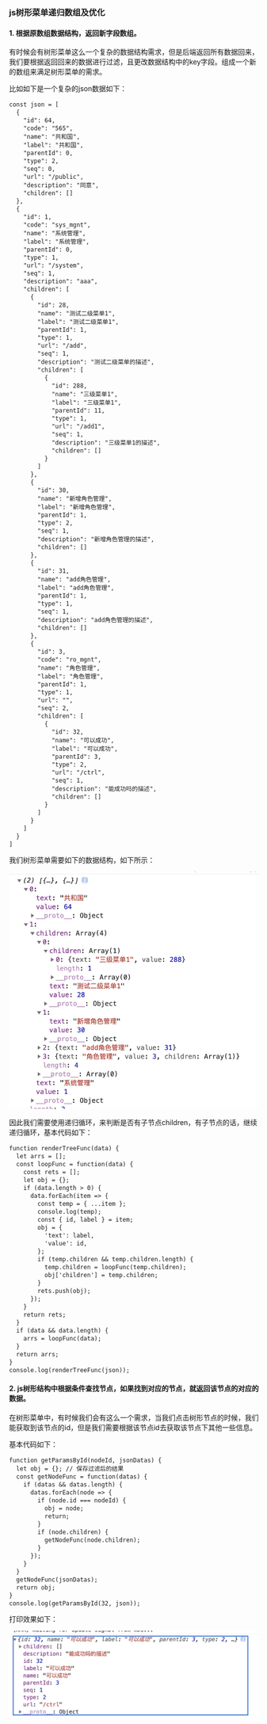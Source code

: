 ### js树形菜单递归数组及优化

#### 1. 根据原数组数据结构，返回新字段数组。

  有时候会有树形菜单这么一个复杂的数据结构需求，但是后端返回所有数据回来，我们要根据返回回来的数据进行过滤，且更改数据结构中的key字段。组成一个新的数组来满足树形菜单的需求。

  比如如下是一个复杂的json数据如下：
```
const json = [
  {
    "id": 64,
    "code": "565",
    "name": "共和国",
    "label": "共和国",
    "parentId": 0,
    "type": 2,
    "seq": 0,
    "url": "/public",
    "description": "同意",
    "children": []
  },
  {
    "id": 1,
    "code": "sys_mgnt",
    "name": "系统管理",
    "label": "系统管理",
    "parentId": 0,
    "type": 1,
    "url": "/system",
    "seq": 1,
    "description": "aaa",
    "children": [
      {
        "id": 28,
        "name": "测试二级菜单1",
        "label": "测试二级菜单1",
        "parentId": 1,
        "type": 1,
        "url": "/add",
        "seq": 1,
        "description": "测试二级菜单的描述",
        "children": [
          {
            "id": 288,
            "name": "三级菜单1",
            "label": "三级菜单1",
            "parentId": 11,
            "type": 1,
            "url": "/add1",
            "seq": 1,
            "description": "三级菜单1的描述",
            "children": []
          }
        ]
      },
      {
        "id": 30,
        "name": "新增角色管理",
        "label": "新增角色管理",
        "parentId": 1,
        "type": 2,
        "seq": 1,
        "description": "新增角色管理的描述",
        "children": []
      },
      {
        "id": 31,
        "name": "add角色管理",
        "label": "add角色管理",
        "parentId": 1,
        "type": 1,
        "seq": 1,
        "description": "add角色管理的描述",
        "children": []
      },
      {
        "id": 3,
        "code": "ro_mgnt",
        "name": "角色管理",
        "label": "角色管理",
        "parentId": 1,
        "type": 1,
        "url": "",
        "seq": 2,
        "children": [
          {
            "id": 32,
            "name": "可以成功",
            "label": "可以成功",
            "parentId": 3,
            "type": 2,
            "url": "/ctrl",
            "seq": 1,
            "description": "能成功吗的描述",
            "children": []
          }
        ]
      }
    ]
  }
]
```
  我们树形菜单需要如下的数据结构，如下所示：

<img src="https://raw.githubusercontent.com/kongzhi0707/front-end-learn/master/images/29.jpg" /> <br />

  因此我们需要使用递归循环，来判断是否有子节点children，有子节点的话，继续递归循环，基本代码如下：
```
function renderTreeFunc(data) {
  let arrs = [];
  const loopFunc = function(data) {
    const rets = [];
    let obj = {};
    if (data.length > 0) {
      data.forEach(item => {
        const temp = { ...item };
        console.log(temp);
        const { id, label } = item;
        obj = {
          'text': label,
          'value': id,
        };
        if (temp.children && temp.children.length) {
          temp.children = loopFunc(temp.children);
          obj['children'] = temp.children;
        }
        rets.push(obj);
      });
    }
    return rets;
  }
  if (data && data.length) {
    arrs = loopFunc(data);
  }
  return arrs;
}
console.log(renderTreeFunc(json));
```
#### 2. js树形结构中根据条件查找节点，如果找到对应的节点，就返回该节点的对应的数据。

  在树形菜单中，有时候我们会有这么一个需求，当我们点击树形节点的时候，我们能获取到该节点的id，但是我们需要根据该节点id去获取该节点下其他一些信息。

  基本代码如下：
```
function getParamsById(nodeId, jsonDatas) {
  let obj = {}; // 保存过滤后的结果
  const getNodeFunc = function(datas) {
    if (datas && datas.length) {
      datas.forEach(node => {
        if (node.id === nodeId) {
          obj = node;
          return;
        }
        if (node.children) {
          getNodeFunc(node.children);
        }
      });
    }
  }
  getNodeFunc(jsonDatas);
  return obj;
}
console.log(getParamsById(32, json));
```
  打印效果如下：

<img src="https://raw.githubusercontent.com/kongzhi0707/front-end-learn/master/images/30.jpg" /> <br />

